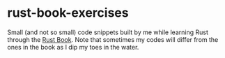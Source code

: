 # rust-book-exercises

Small (and not so small) code snippets built by me while learning Rust through the [Rust Book](https://doc.rust-lang.org/book/). Note that sometimes my codes will differ from the ones in the book as I dip my toes in the water.
